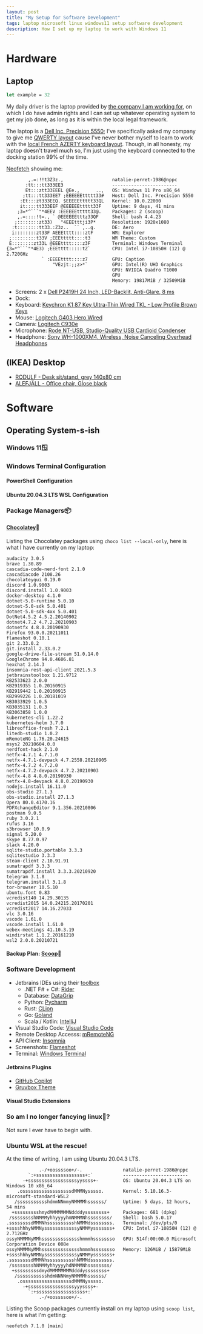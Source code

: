 ```yaml
---
layout: post
title: "My Setup for Software Development"
tags: laptop microsoft linux windows11 setup software development
description: How I set up my laptop to work with Windows 11
---
```


# Hardware

## Laptop

```fsharp
let example = 32
```

My daily driver is the laptop provided by [the company I am working for](https://www.veepee.fr), on which I do have admin rights and I can set up whatever operating system to get my job done, as long as it is within the local legal framework. 

The laptop is a [Dell Inc. Precision 5550](https://www.dell.com/en-us/work/shop/dell-laptops-and-notebooks/precision-5550-workstation/spd/precision-15-5550-laptop); I've specifically asked my company to give me [QWERTY layout](https://en.wikipedia.org/wiki/QWERTY) cause I've never bother myself to learn to work with the [local French AZERTY keyboard layout](https://en.wikipedia.org/wiki/AZERTY). Though, in all honesty, my laptop doesn't travel much so, I'm just using the keyboard connected to the docking station 99% of the time.

[Neofetch](https://github.com/dylanaraps/neofetch) showing me:

```
        ,.=:!!t3Z3z.,                  natalie-perret-1986@nppc
       :tt:::tt333EE3                  ------------------------
       Et:::ztt33EEEL @Ee.,      ..,   OS: Windows 11 Pro x86_64
      ;tt:::tt333EE7 ;EEEEEEttttt33#   Host: Dell Inc. Precision 5550
     :Et:::zt333EEQ. $EEEEEttttt33QL   Kernel: 10.0.22000
     it::::tt333EEF @EEEEEEttttt33F    Uptime: 9 days, 41 mins
    ;3=*^```"*4EEV :EEEEEEttttt33@.    Packages: 2 (scoop)
    ,.=::::!t=., ` @EEEEEEtttz33QF     Shell: bash 4.4.23
   ;::::::::zt33)   "4EEEtttji3P*      Resolution: 1920x1080
  :t::::::::tt33.:Z3z..  `` ,..g.      DE: Aero
  i::::::::zt33F AEEEtttt::::ztF       WM: Explorer
 ;:::::::::t33V ;EEEttttt::::t3        WM Theme: Custom
 E::::::::zt33L @EEEtttt::::z3F        Terminal: Windows Terminal
{3=*^```"*4E3) ;EEEtttt:::::tZ`        CPU: Intel i7-10850H (12) @ 2.720GHz
             ` :EEEEtttt::::z7         GPU: Caption
                 "VEzjt:;;z>*`         GPU: Intel(R) UHD Graphics
                                       GPU: NVIDIA Quadro T1000
                                       GPU
                                       Memory: 19817MiB / 32509MiB
```

- Screens: 2 x [Dell P2419H 24 Inch, LED-Backlit, Anti-Glare, 8 ms](https://www.amazon.com/Dell-Screen-LED-Lit-Monitor-P2419H/dp/B07F8XZN69)
- Dock: 
- Keyboard: [Keychron K1 87 Key Ultra-Thin Wired TKL - Low Profile Brown Keys](https://www.amazon.com/gp/product/B07YJV1C15)
- Mouse: [Logitech G403 Hero Wired](https://www.amazon.com/Logitech-Backlit-Adjustable-Weights-Programmable/dp/B07SCMTKGB)
- Camera: [Logitech C930e](https://www.amazon.com/Logitech-C930e-1080P-Video-Webcam/dp/B00CRJWW2G)
- Microphone: [Rode NT-USB, Studio-Quality USB Cardioid Condenser](https://www.amazon.com/Rode-NT-USB-Versatile-Studio-Quality-Microphone/dp/B00KQPGRRE)
- Headphone: [Sony WH-1000XM4, Wireless, Noise Canceling Overhead Headphones](https://www.amazon.com/Sony-WH-1000XM4-Canceling-Headphones-phone-call/dp/B0863FR3S9)

## (IKEA) Desktop

- [RODULF - Desk sit/stand, grey 140x80 cm](https://www.ikea.com/ch/en/p/rodulf-desk-sit-stand-grey-white-s99326170)
- [ALEFJÄLL - Office chair, Glose black](https://www.ikea.com/ch/en/p/alefjaell-office-chair-glose-black-70367458)

# Software

## Operating System-s-ish

### Windows 11🪟

### Windows Terminal Configuration

#### PowerShell Configuration

#### Ubuntu 20.04.3 LTS WSL Configuration

### Package Managers📦

#### [Chocolatey](https://chocolatey.org)🍫

Listing the Chocolatey packages using `choco list --local-only`, here is what I have currently on my laptop:

```
audacity 3.0.5
brave 1.30.89
cascadia-code-nerd-font 2.1.0
cascadiacode 2108.26
chocolateygui 0.19.0
discord 1.0.9003
discord.install 1.0.9003
docker-desktop 4.1.0
dotnet-5.0-runtime 5.0.10
dotnet-5.0-sdk 5.0.401
dotnet-5.0-sdk-4xx 5.0.401
DotNet4.5.2 4.5.2.20140902
dotnet4.7.2 4.7.2.20210903
dotnetfx 4.8.0.20190930
Firefox 93.0.0.20211011
flameshot 0.10.1
git 2.33.0.2
git.install 2.33.0.2
google-drive-file-stream 51.0.14.0
GoogleChrome 94.0.4606.81
hexchat 2.14.3
insomnia-rest-api-client 2021.5.3
jetbrainstoolbox 1.21.9712
KB2533623 2.0.0
KB2919355 1.0.20160915
KB2919442 1.0.20160915
KB2999226 1.0.20181019
KB3033929 1.0.5
KB3035131 1.0.3
KB3063858 1.0.0
kubernetes-cli 1.22.2
kubernetes-helm 3.7.0
libreoffice-fresh 7.2.1
litedb-studio 1.0.2
mRemoteNG 1.76.20.24615
msys2 20210604.0.0
nerdfont-hack 2.1.0
netfx-4.7.1 4.7.1.0
netfx-4.7.1-devpack 4.7.2558.20210905
netfx-4.7.2 4.7.2.0
netfx-4.7.2-devpack 4.7.2.20210903
netfx-4.8 4.8.0.20190930
netfx-4.8-devpack 4.8.0.20190930
nodejs.install 16.11.0
obs-studio 27.1.3
obs-studio.install 27.1.3
Opera 80.0.4170.16
PDFXchangeEditor 9.1.356.20210806
postman 9.0.5
ruby 3.0.2.1
rufus 3.16
s3browser 10.0.9
signal 5.20.0
skype 8.77.0.97
slack 4.20.0
sqlite-studio.portable 3.3.3
sqlitestudio 3.3.3
steam-client 2.10.91.91
sumatrapdf 3.3.3
sumatrapdf.install 3.3.3.20210920
telegram 3.1.8
telegram.install 3.1.8
tor-browser 10.5.10
ubuntu.font 0.83
vcredist140 14.29.30135
vcredist2015 14.0.24215.20170201
vcredist2017 14.16.27033
vlc 3.0.16
vscode 1.61.0
vscode.install 1.61.0
webex-meetings 41.10.3.19
windirstat 1.1.2.20161210
wsl2 2.0.0.20210721
```

#### Backup Plan: [Scoop](https://scoop.sh)🍨

### Software Development

- Jetbrains IDEs using their [toolbox](https://www.jetbrains.com/toolbox-app)
  - .NET F# + C#: [Rider](https://www.jetbrains.com/rider)
  - Database: [DataGrip](https://www.jetbrains.com/datagrip)
  - Python: [Pycharm](https://www.jetbrains.com/pycharm)
  - Rust: [CLion](https://www.jetbrains.com/clion)
  - Go: [Goland](https://www.jetbrains.com/goland)
  - Scala / Kotlin: [IntelliJ](https://www.jetbrains.com/idea)
- Visual Studio Code: [Visual Studio Code](https://github.com/microsoft/vscode)
- Remote Desktop Accesss: [mRemoteNG](https://github.com/mRemoteNG/mRemoteNG)
- API Client: [Insomnia](https://insomnia.rest)
- Screenshots: [Flameshot](https://github.com/flameshot-org/flameshot)
- Terminal: [Windows Terminal](https://github.com/microsoft/terminal)

#### Jetbrains Plugins

- [GitHub Copilot](https://plugins.jetbrains.com/plugin/17718-github-copilot)
- [Gruvbox Theme](https://plugins.jetbrains.com/plugin/12310-gruvbox-theme)

#### Visual Studio Extensions

### So am I no longer fancying linux🐧?

Not sure I ever have to begin with.

### Ubuntu WSL at the rescue!

At the time of writing, I am using Ubuntu 20.04.3 LTS.

```
            .-/+oossssoo+/-.               natalie-perret-1986@nppc
        `:+ssssssssssssssssss+:`           ------------------------
      -+ssssssssssssssssssyyssss+-         OS: Ubuntu 20.04.3 LTS on Windows 10 x86_64
    .ossssssssssssssssssdMMMNysssso.       Kernel: 5.10.16.3-microsoft-standard-WSL2
   /ssssssssssshdmmNNmmyNMMMMhssssss/      Uptime: 5 days, 12 hours, 54 mins
  +ssssssssshmydMMMMMMMNddddyssssssss+     Packages: 681 (dpkg)
 /sssssssshNMMMyhhyyyyhmNMMMNhssssssss/    Shell: bash 5.0.17
.ssssssssdMMMNhsssssssssshNMMMdssssssss.   Terminal: /dev/pts/0
+sssshhhyNMMNyssssssssssssyNMMMysssssss+   CPU: Intel i7-10850H (12) @ 2.712GHz
ossyNMMMNyMMhsssssssssssssshmmmhssssssso   GPU: 514f:00:00.0 Microsoft Corporation Device 008e
ossyNMMMNyMMhsssssssssssssshmmmhssssssso   Memory: 126MiB / 15879MiB
+sssshhhyNMMNyssssssssssssyNMMMysssssss+
.ssssssssdMMMNhsssssssssshNMMMdssssssss.
 /sssssssshNMMMyhhyyyyhdNMMMNhssssssss/
  +sssssssssdmydMMMMMMMMddddyssssssss+
   /ssssssssssshdmNNNNmyNMMMMhssssss/
    .ossssssssssssssssssdMMMNysssso.
      -+sssssssssssssssssyyyssss+-
        `:+ssssssssssssssssss+:`
            .-/+oossssoo+/-.
```



Listing the Scoop packages currently install on my laptop using `scoop list`, here is what I'm getting:

```
neofetch 7.1.0 [main]
```